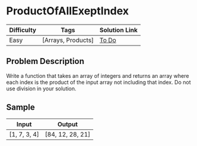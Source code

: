 # ProductOfAllExeptIndex

| Difficulty | Tags | Solution Link
| --- | --- | --- | 
| Easy | [Arrays, Products] | [To Do]() | 


## Problem Description

Write a function that takes an array of integers and returns an array where each index is the product of the input array not including that index.  Do not use division in your solution.

## Sample

| Input | Output |
| --- | --- |
| [1, 7, 3, 4] | [84, 12, 28, 21] |
